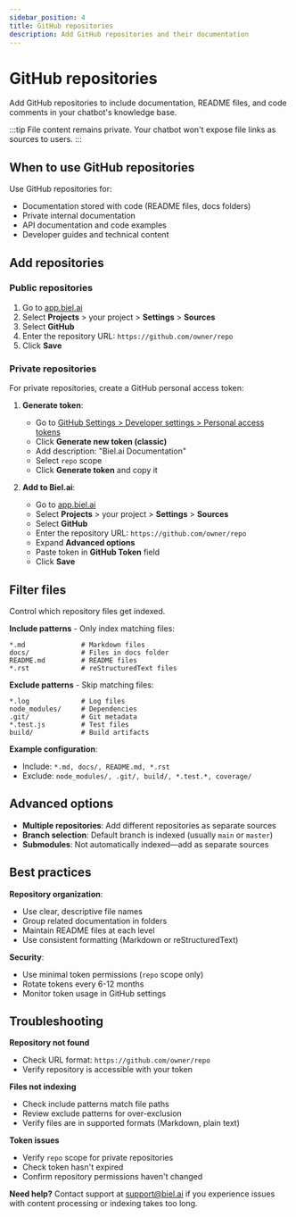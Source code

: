 ```yaml
---
sidebar_position: 4
title: GitHub repositories
description: Add GitHub repositories and their documentation
---
```


# GitHub repositories

Add GitHub repositories to include documentation, README files, and code comments in your chatbot's knowledge base.

:::tip
File content remains private. Your chatbot won't expose file links as sources to users.
:::

## When to use GitHub repositories

Use GitHub repositories for:
- Documentation stored with code (README files, docs folders)
- Private internal documentation
- API documentation and code examples
- Developer guides and technical content

## Add repositories

### Public repositories

1. Go to [app.biel.ai](https://app.biel.ai)
2. Select **Projects** > your project > **Settings** > **Sources**
3. Select **GitHub**
4. Enter the repository URL: `https://github.com/owner/repo`
5. Click **Save**

### Private repositories

For private repositories, create a GitHub personal access token:

1. **Generate token**:
   - Go to [GitHub Settings > Developer settings > Personal access tokens](https://github.com/settings/tokens)
   - Click **Generate new token (classic)**
   - Add description: "Biel.ai Documentation"
   - Select `repo` scope
   - Click **Generate token** and copy it

2. **Add to Biel.ai**:
   - Go to [app.biel.ai](https://app.biel.ai)
   - Select **Projects** > your project > **Settings** > **Sources**
   - Select **GitHub**
   - Enter the repository URL: `https://github.com/owner/repo`
   - Expand **Advanced options**
   - Paste token in **GitHub Token** field
   - Click **Save**

## Filter files

Control which repository files get indexed.

**Include patterns** - Only index matching files:
```
*.md              # Markdown files
docs/             # Files in docs folder
README.md         # README files
*.rst             # reStructuredText files
```

**Exclude patterns** - Skip matching files:
```
*.log             # Log files
node_modules/     # Dependencies
.git/             # Git metadata
*.test.js         # Test files
build/            # Build artifacts
```

**Example configuration**:
- Include: `*.md, docs/, README.md, *.rst`
- Exclude: `node_modules/, .git/, build/, *.test.*, coverage/`

## Advanced options

* **Multiple repositories**: Add different repositories as separate sources
* **Branch selection**: Default branch is indexed (usually `main` or `master`)
* **Submodules**: Not automatically indexed—add as separate sources

## Best practices

**Repository organization**:
- Use clear, descriptive file names
- Group related documentation in folders
- Maintain README files at each level
- Use consistent formatting (Markdown or reStructuredText)

**Security**:
- Use minimal token permissions (`repo` scope only)
- Rotate tokens every 6-12 months
- Monitor token usage in GitHub settings

## Troubleshooting

**Repository not found**
- Check URL format: `https://github.com/owner/repo`
- Verify repository is accessible with your token

**Files not indexing**
- Check include patterns match file paths
- Review exclude patterns for over-exclusion
- Verify files are in supported formats (Markdown, plain text)

**Token issues**
- Verify `repo` scope for private repositories
- Check token hasn't expired
- Confirm repository permissions haven't changed

**Need help?** Contact support at [support@biel.ai](mailto:support@biel.ai) if you experience issues with content processing or indexing takes too long.

 